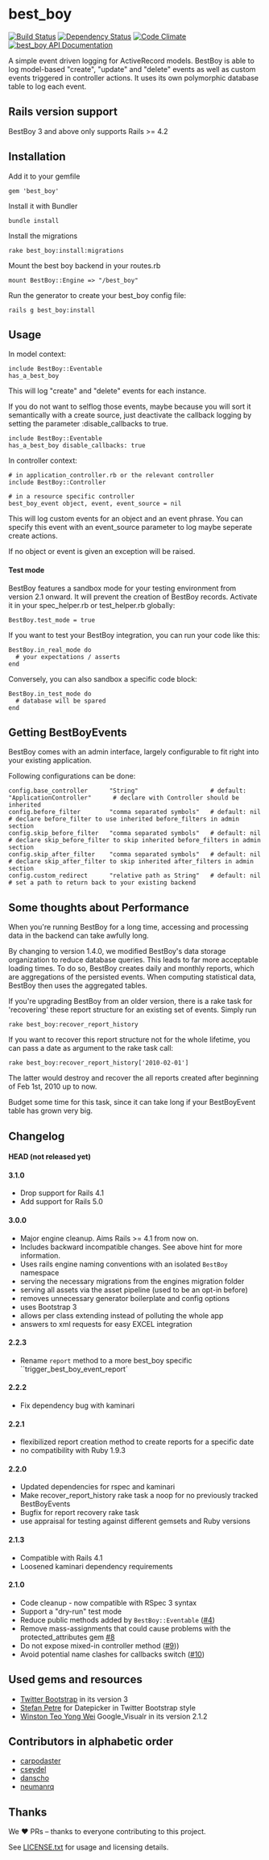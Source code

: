 best_boy
========
[![Build Status](https://secure.travis-ci.org/Absolventa/best_boy.png?branch=master)](https://secure.travis-ci.org/Absolventa/best_boy)
[![Dependency Status](https://gemnasium.com/Absolventa/best_boy.png)](https://gemnasium.com/Absolventa/best_boy)
[![Code Climate](https://codeclimate.com/badge.png)](https://codeclimate.com/github/Absolventa/best_boy)
[![best_boy API Documentation](https://www.omniref.com/ruby/gems/best_boy.png)](https://www.omniref.com/ruby/gems/best_boy)

A simple event driven logging for ActiveRecord models.
BestBoy is able to log model-based "create", "update" and "delete" events as well as custom events triggered in controller actions.
It uses its own polymorphic database table to log each event.


Rails version support
----------------------

BestBoy 3 and above only supports Rails >= 4.2


Installation
------------

Add it to your gemfile

    gem 'best_boy'

Install it with Bundler

    bundle install

Install the migrations

    rake best_boy:install:migrations

Mount the best boy backend in your routes.rb

    mount BestBoy::Engine => "/best_boy"

Run the generator to create your best_boy config file:

    rails g best_boy:install



Usage
-----

In model context:

    include BestBoy::Eventable
    has_a_best_boy

This will log "create" and "delete" events for each instance.

If you do not want to selflog those events, maybe because you will sort it semantically with a create source, just deactivate the callback logging by setting the parameter :disable_callbacks to true.

    include BestBoy::Eventable
    has_a_best_boy disable_callbacks: true

In controller context:

    # in application_controller.rb or the relevant controller
    include BestBoy::Controller

    # in a resource specific controller
    best_boy_event object, event, event_source = nil

This will log custom events for an object and an event phrase. You can specify this event with an event_source parameter to log maybe seperate create actions.

If no object or event is given an exception will be raised.


#### Test mode

BestBoy features a sandbox mode for your testing environment from version 2.1 onward. It will prevent the creation of BestBoy records. Activate it in your spec_helper.rb or test_helper.rb globally:

    BestBoy.test_mode = true

If you want to test your BestBoy integration, you can run your code like this:

    BestBoy.in_real_mode do
      # your expectations / asserts
    end

Conversely, you can also sandbox a specific code block:

    BestBoy.in_test_mode do
      # database will be spared
    end



Getting BestBoyEvents
---------------------

BestBoy comes with an admin interface, largely configurable to fit right into your existing application.

Following configurations can be done:

    config.base_controller      "String"                    # default: "ApplicationController"      # declare with Controller should be inherited
    config.before_filter        "comma separated symbols"   # default: nil                          # declare before_filter to use inherited before_filters in admin section
    config.skip_before_filter   "comma separated symbols"   # default: nil                          # declare skip_before_filter to skip inherited before_filters in admin section
    config.skip_after_filter    "comma separated symbols"   # default: nil                          # declare skip_after_filter to skip inherited after_filters in admin section
    config.custom_redirect      "relative path as String"   # default: nil                          # set a path to return back to your existing backend


Some thoughts about Performance
-------------------------------

When you're running BestBoy for a long time, accessing and processing data in
the backend can take awfully long.

By changing to version 1.4.0, we modified BestBoy's data storage organization to
reduce database queries. This leads to far more acceptable loading times. To do
so, BestBoy creates daily and monthly reports, which are aggregations
of the persisted events. When computing statistical data, BestBoy
then uses the aggregated tables.

If you're upgrading BestBoy from an older version, there
is a rake task for 'recovering' these report structure for
an existing set of events. Simply run

    rake best_boy:recover_report_history

If you want to recover this report structure not for the whole lifetime,
you can pass a date as argument to the rake task call:

    rake best_boy:recover_report_history['2010-02-01']

The latter would destroy and recover the all reports created after
beginning of Feb 1st, 2010 up to now.

Budget some time for this task, since it can take long if your BestBoyEvent table has grown very big.


Changelog
---------
#### HEAD (not released yet)

#### 3.1.0
* Drop support for Rails 4.1
* Add support for Rails 5.0

#### 3.0.0
* Major engine cleanup. Aims Rails >= 4.1 from now on.
* Includes backward incompatible changes. See above hint for more information.
* Uses rails engine naming conventions with an isolated ``BestBoy`` namespace
* serving the necessary migrations from the engines migration folder
* serving all assets via the asset pipeline (used to be an opt-in before)
* removes unnecessary generator boilerplate and config options
* uses Bootstrap 3
* allows per class extending instead of polluting the whole app
* answers to xml requests for easy EXCEL integration


#### 2.2.3
* Rename ``report`` method to a more best_boy specific ``trigger_best_boy_event_report`

#### 2.2.2
* Fix dependency bug with kaminari

#### 2.2.1
* flexibilized report creation method to create reports for a specific date
* no compatibility with Ruby 1.9.3

#### 2.2.0
* Updated dependencies for rspec and kaminari
* Make recover_report_history rake task a noop for no previously tracked BestBoyEvents
* Bugfix for report recovery rake task
* use appraisal for testing against different gemsets and Ruby versions

#### 2.1.3
* Compatible with Rails 4.1
* Loosened kaminari dependency requirements

#### 2.1.0
* Code cleanup - now compatible with RSpec 3 syntax
* Support a "dry-run" test mode
* Reduce public methods added by `BestBoy::Eventable` ([#4](https://github.com/Absolventa/best_boy/issues/4))
* Remove mass-assignments that could cause problems with the protected_attributes gem [#8](https://github.com/Absolventa/best_boy/issues/8)
* Do not expose mixed-in controller method ([#9](https://github.com/Absolventa/best_boy/issues/9)))
* Avoid potential name clashes for callbacks switch ([#10](https://github.com/Absolventa/best_boy/issues/10))



Used gems and resources
-----------------------
* [Twitter Bootstrap](http://twitter.github.com/bootstrap/) in its version 3
* [Stefan Petre](http://www.eyecon.ro/bootstrap-datepicker) for Datepicker in Twitter Bootstrap style
* [Winston Teo Yong Wei](https://github.com/winston/google_visualr) Google_Visualr in its version 2.1.2


Contributors in alphabetic order
--------------------------------
* [carpodaster](https://github.com/carpodaster)
* [cseydel](https://github.com/cseydel)
* [danscho](https://github.com/danscho)
* [neumanrq](https://github.com/neumanrq)

Thanks
------
We ♥ PRs – thanks to everyone contributing to this project.


See [LICENSE.txt](https://raw.github.com/Absolventa/best_boy/master/LICENSE.txt) for usage and licensing details.
